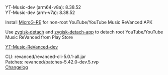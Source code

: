 YT-Music-dev (arm64-v8a): 8.38.52  
YT-Music-dev (arm-v7a): 8.38.52  

Install [MicroG-RE](https://github.com/WSTxda/MicroG-RE/releases) for non-root YouTube/YouTube Music ReVanced APK  

Use [zygisk-detach](https://github.com/j-hc/zygisk-detach) and [zygisk-detach-app](https://github.com/j-hc/zygisk-detach-app/releases) to detach root YouTube/YouTube Music ReVanced from Play Store  

[YT-Music-ReVanced-dev](https://github.com/IGOR3K99/YT-Music-ReVanced-dev)
  
CLI: revanced/revanced-cli-5.0.1-all.jar  
Patches: revanced/patches-5.42.0-dev.5.rvp  
[Changelog](https://github.com/revanced/revanced-patches/releases/tag/v5.42.0-dev.5)  
